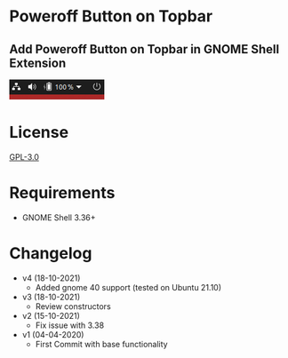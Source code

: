 # Poweroff Button on Topbar
## Add Poweroff Button on Topbar in GNOME Shell Extension

![preview](preview.png)

License 
==============
[GPL-3.0](../LICENSE.txt)


Requirements
==============

- GNOME Shell 3.36+

Changelog
==============
- v4 (18-10-2021)
  - Added gnome 40 support (tested on Ubuntu 21.10)
- v3 (18-10-2021)
  - Review constructors
- v2 (15-10-2021)
  - Fix issue with 3.38
- v1 (04-04-2020)
  - First Commit with base functionality
